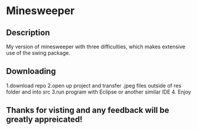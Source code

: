 Minesweeper
===========
Description 
-----------------------
My version of minesweeper with three difficulties, which makes extensive use of the swing package.

Downloading
-----------------------
1.download repo
2.open up project and transfer .jpeg files outside of res folder and into src
3.run program with Eclipse or another similar IDE
4. Enjoy 

Thanks for visting and any feedback will be greatly appreicated!
-----------------------
